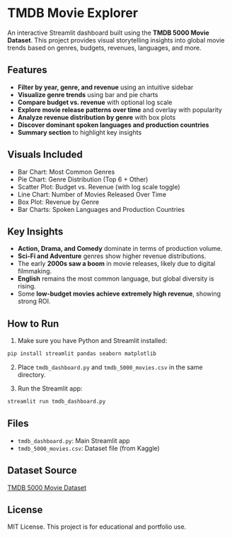 # TMDB Movie Explorer

An interactive Streamlit dashboard built using the **TMDB 5000 Movie Dataset**. This project provides visual storytelling insights into global movie trends based on genres, budgets, revenues, languages, and more.

## Features

* **Filter by year, genre, and revenue** using an intuitive sidebar
* **Visualize genre trends** using bar and pie charts
* **Compare budget vs. revenue** with optional log scale
* **Explore movie release patterns over time** and overlay with popularity
* **Analyze revenue distribution by genre** with box plots
* **Discover dominant spoken languages and production countries**
* **Summary section** to highlight key insights

## Visuals Included

* Bar Chart: Most Common Genres
* Pie Chart: Genre Distribution (Top 6 + Other)
* Scatter Plot: Budget vs. Revenue (with log scale toggle)
* Line Chart: Number of Movies Released Over Time
* Box Plot: Revenue by Genre
* Bar Charts: Spoken Languages and Production Countries

## Key Insights

* **Action, Drama, and Comedy** dominate in terms of production volume.
* **Sci-Fi and Adventure** genres show higher revenue distributions.
* The early **2000s saw a boom** in movie releases, likely due to digital filmmaking.
* **English** remains the most common language, but global diversity is rising.
* Some **low-budget movies achieve extremely high revenue**, showing strong ROI.

## How to Run

1. Make sure you have Python and Streamlit installed:

```bash
pip install streamlit pandas seaborn matplotlib
```

2. Place `tmdb_dashboard.py` and `tmdb_5000_movies.csv` in the same directory.

3. Run the Streamlit app:

```bash
streamlit run tmdb_dashboard.py
```

## Files

* `tmdb_dashboard.py`: Main Streamlit app
* `tmdb_5000_movies.csv`: Dataset file (from Kaggle)

## Dataset Source

[TMDB 5000 Movie Dataset](https://www.kaggle.com/datasets/tmdb/tmdb-movie-metadata)


## License

MIT License. This project is for educational and portfolio use.
